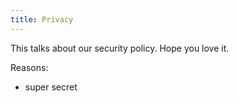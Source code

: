```yaml
---
title: Privacy
---
```


This talks about our security policy. 
Hope you love it.

Reasons:
 - super secret
